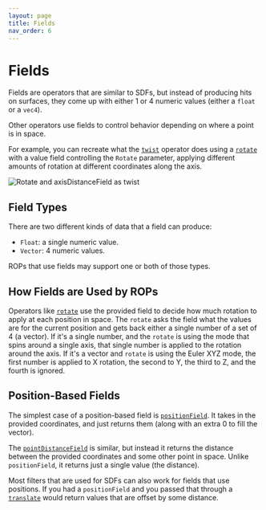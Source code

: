 ```yaml
---
layout: page
title: Fields
nav_order: 6
---
```


# Fields

Fields are operators that are similar to SDFs, but instead of producing hits on surfaces, they come up with either 1 or 4 numeric values (either a `float` or a `vec4`).

Other operators use fields to control behavior depending on where a point is in space.

For example, you can recreate what the [`twist`](/raytk/reference/operators/filter/twist) operator does using a [`rotate`](/raytk/reference/operators/filter/rotate) with a value field controlling the `Rotate` parameter, applying different amounts of rotation at different coordinates along the axis.

![Rotate and axisDistanceField as twist](/raytk/assets/images/guide/fields-rotateAsTwist.png)

## Field Types

There are two different kinds of data that a field can produce:
* `Float`: a single numeric value.
* `Vector`: 4 numeric values.

ROPs that use fields may support one or both of those types.

## How Fields are Used by ROPs

Operators like [`rotate`] use the provided field to decide how much rotation to apply at each position in space. The `rotate` asks the field what the values are for the current position and gets back either a single number of a set of 4 (a vector). If it's a single number, and the `rotate` is using the mode that spins around a single axis, that single number is applied to the rotation around the axis. If it's a vector and `rotate` is using the Euler XYZ mode, the first number is applied to X rotation, the second to Y, the third to Z, and the fourth is ignored.

## Position-Based Fields

The simplest case of a position-based field is [`positionField`]. It takes in the provided coordinates, and just returns them (along with an extra 0 to fill the vector).

The [`pointDistanceField`] is similar, but instead it returns the distance between the provided coordinates and some other point in space. Unlike `positionField`, it returns just a single value (the distance).

Most filters that are used for SDFs can also work for fields that use positions. If you had a `positionField` and you passed that through a  [`translate`] would return values that are offset by some distance.

[`rotate`]: /raytk/reference/operators/filter/rotate
[`positionField`]: /raytk/reference/operators/field/positionField
[`pointDistanceField`]: /raytk/reference/operators/field/pointDistanceField
[`translate`]: /raytk/reference/operators/filter/translate
